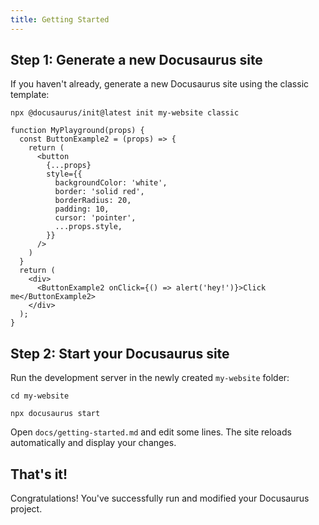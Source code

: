 ```yaml
---
title: Getting Started
---
```


## Step 1: Generate a new Docusaurus site

If you haven't already, generate a new Docusaurus site using the classic template:

```shell
npx @docusaurus/init@latest init my-website classic
```

```tsx live
function MyPlayground(props) {
  const ButtonExample2 = (props) => {
    return (
      <button
        {...props}
        style={{
          backgroundColor: 'white',
          border: 'solid red',
          borderRadius: 20,
          padding: 10,
          cursor: 'pointer',
          ...props.style,
        }}
      />
    )
  }
  return (
    <div>
      <ButtonExample2 onClick={() => alert('hey!')}>Click me</ButtonExample2>
    </div>
  );
}
```

## Step 2: Start your Docusaurus site

Run the development server in the newly created `my-website` folder:

```shell
cd my-website

npx docusaurus start
```

Open `docs/getting-started.md` and edit some lines. The site reloads automatically and display your changes.

## That's it!

Congratulations! You've successfully run and modified your Docusaurus project.
